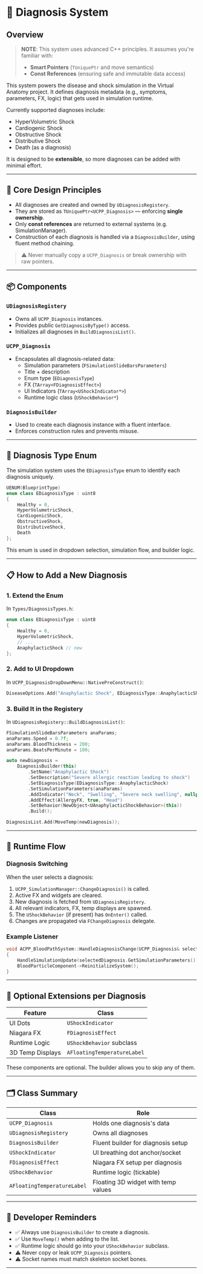 # 🧬 Diagnosis System

## Overview

> **NOTE**: This system uses advanced C++ principles. It assumes you're familiar with:
>
> - **Smart Pointers** (`TUniquePtr` and move semantics)
> - **Const References** (ensuring safe and immutable data access)

This system powers the disease and shock simulation in the Virtual Anatomy project. It defines diagnosis metadata (e.g., symptoms, parameters, FX, logic) that gets used in simulation runtime.

Currently supported diagnoses include:
- HyperVolumetric Shock
- Cardiogenic Shock
- Obstructive Shock
- Distributive Shock
- Death (as a diagnosis)

It is designed to be **extensible**, so more diagnoses can be added with minimal effort.

---

## 🧠 Core Design Principles

- All diagnoses are created and owned by `UDiagnosisRegistery`.
- They are stored as `TUniquePtr<UCPP_Diagnosis>` — enforcing **single ownership**.
- Only **const references** are returned to external systems (e.g. SimulationManager).
- Construction of each diagnosis is handled via a `DiagnosisBuilder`, using fluent method chaining.

> ⚠️ Never manually copy a `UCPP_Diagnosis` or break ownership with raw pointers.

---

## 📦 Components

### `UDiagnosisRegistery`
- Owns all `UCPP_Diagnosis` instances.
- Provides public `GetDiagnosisByType()` access.
- Initializes all diagnoses in `BuildDiagnosisList()`.

### `UCPP_Diagnosis`
- Encapsulates all diagnosis-related data:
  - Simulation parameters (`FSimulationSlideBarsParameters`)
  - Title + description
  - Enum type (`EDiagnosisType`)
  - FX (`TArray<FDiagnosisEffect>`)
  - UI Indicators (`TArray<UShockIndicator*>`)
  - Runtime logic class (`UShockBehavior*`)

### `DiagnosisBuilder`
- Used to create each diagnosis instance with a fluent interface.
- Enforces construction rules and prevents misuse.

---

## 🧾 Diagnosis Type Enum

The simulation system uses the `EDiagnosisType` enum to identify each diagnosis uniquely.

```cpp
UENUM(BlueprintType)
enum class EDiagnosisType : uint8
{
	Healthy = 0,
	HyperVolumetricShock,
	CardiogenicShock,
	ObstructiveShock,
	DistributiveShock,
	Death
};
```

This enum is used in dropdown selection, simulation flow, and builder logic.

---

## 📋 How to Add a New Diagnosis

### 1. Extend the Enum
In `Types/DiagnosisTypes.h`:
```cpp
enum class EDiagnosisType : uint8
{
	Healthy = 0,
	HyperVolumetricShock,
	// ...
	AnaphylacticShock // new
};
```

### 2. Add to UI Dropdown
In `UCPP_DiagnosisDropDownMenu::NativePreConstruct()`:
```cpp
DiseaseOptions.Add("Anaphylactic Shock", EDiagnosisType::AnaphylacticShock);
```

### 3. Build It in the Registery
In `UDiagnosisRegistery::BuildDiagnosisList()`:

```cpp
FSimulationSlideBarsParameters anaParams;
anaParams.Speed = 0.7f;
anaParams.BloodThickness = 200;
anaParams.BeatsPerMinute = 180;

auto newDiagnosis =
	DiagnosisBuilder(this)
		.SetName("Anaphylactic Shock")
		.SetDescription("Severe allergic reaction leading to shock")
		.SetDiagnosisType(EDiagnosisType::AnaphylacticShock)
		.SetSimulationParameters(anaParams)
		.AddIndicator("Neck", "Swelling", "Severe neck swelling", nullptr)
		.AddEffect(AllergyFX, true, "Head")
		.SetBehavior(NewObject<UAnaphylacticShockBehavior>(this))
		.Build();

DiagnosisList.Add(MoveTemp(newDiagnosis));
```

---

## 🔁 Runtime Flow

### Diagnosis Switching

When the user selects a diagnosis:

1. `UCPP_SimulationManager::ChangeDiagnosis()` is called.
2. Active FX and widgets are cleared.
3. New diagnosis is fetched from `UDiagnosisRegistery`.
4. All relevant indicators, FX, temp displays are spawned.
5. The `UShockBehavior` (if present) has `OnEnter()` called.
6. Changes are propagated via `FChangeDiagnosis` delegate.

### Example Listener

```cpp
void ACPP_BloodPathSystem::HandleDiagnosisChange(UCPP_Diagnosis& selectedDiagnosis)
{
	HandleSimulationUpdate(selectedDiagnosis.GetSimulationParameters());
	BloodParticleComponent->ReinitializeSystem();
}
```

---

## 🔬 Optional Extensions per Diagnosis

| Feature | Class |
|--------|-------|
| UI Dots | `UShockIndicator` |
| Niagara FX | `FDiagnosisEffect` |
| Runtime Logic | `UShockBehavior` subclass |
| 3D Temp Displays | `AFloatingTemperatureLabel` |

These components are optional. The builder allows you to skip any of them.

---

## 🗂 Class Summary

| Class | Role |
|-------|------|
| `UCPP_Diagnosis` | Holds one diagnosis's data |
| `UDiagnosisRegistery` | Owns all diagnoses |
| `DiagnosisBuilder` | Fluent builder for diagnosis setup |
| `UShockIndicator` | UI breathing dot anchor/socket |
| `FDiagnosisEffect` | Niagara FX setup per diagnosis |
| `UShockBehavior` | Runtime logic (tickable) |
| `AFloatingTemperatureLabel` | Floating 3D widget with temp values |

---

## 🧠 Developer Reminders

- ✅ Always use `DiagnosisBuilder` to create a diagnosis.
- ✅ Use `MoveTemp()` when adding to the list.
- ✅ Runtime logic should go into your `UShockBehavior` subclass.
- ⚠️ Never copy or leak `UCPP_Diagnosis` pointers.
- ⚠️ Socket names must match skeleton socket bones.

---
